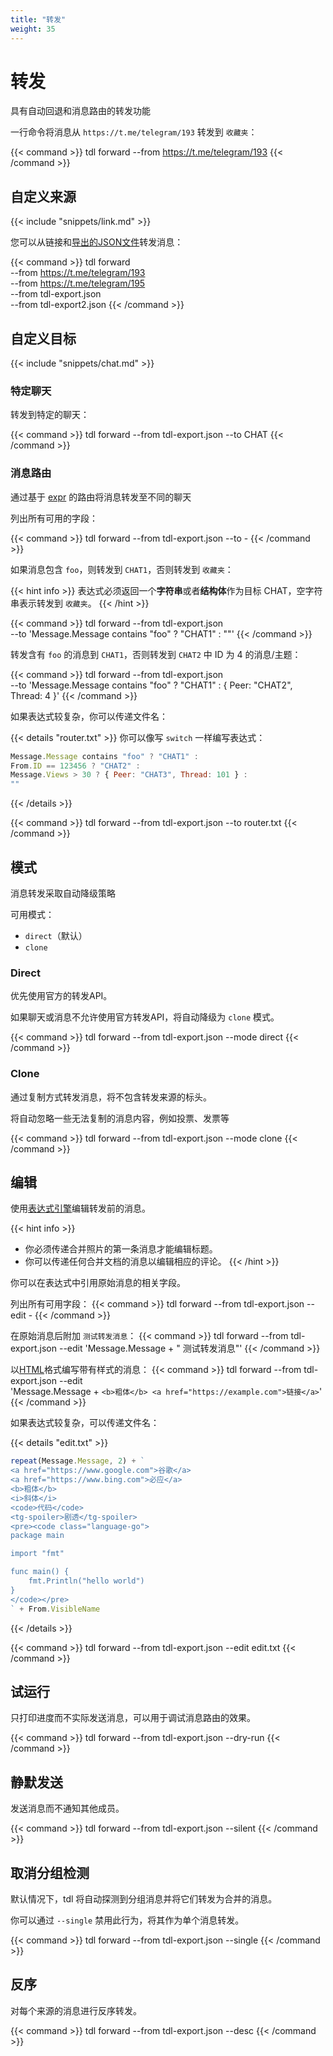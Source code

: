 ```yaml
---
title: "转发"
weight: 35
---
```


# 转发

具有自动回退和消息路由的转发功能

一行命令将消息从 `https://t.me/telegram/193` 转发到 `收藏夹`：

{{< command >}}
tdl forward --from https://t.me/telegram/193
{{< /command >}}

## 自定义来源

{{< include "snippets/link.md" >}}

您可以从链接和[导出的JSON文件](/zh/guide/download/#从-json-下载)转发消息：

{{< command >}}
tdl forward \
--from https://t.me/telegram/193 \
--from https://t.me/telegram/195 \
--from tdl-export.json \
--from tdl-export2.json
{{< /command >}}

## 自定义目标

{{< include "snippets/chat.md" >}}

### 特定聊天

转发到特定的聊天：

{{< command >}}
tdl forward --from tdl-export.json --to CHAT
{{< /command >}}

### 消息路由

通过基于 [expr](/zh/reference/expr) 的路由将消息转发至不同的聊天

列出所有可用的字段：

{{< command >}}
tdl forward --from tdl-export.json --to -
{{< /command >}}

如果消息包含 `foo`，则转发到 `CHAT1`，否则转发到 `收藏夹`：

{{< hint info >}}
表达式必须返回一个**字符串**或者**结构体**作为目标 CHAT，空字符串表示转发到 `收藏夹`。
{{< /hint >}}

{{< command >}}
tdl forward --from tdl-export.json \
--to 'Message.Message contains "foo" ? "CHAT1" : ""'
{{< /command >}}

转发含有 `foo` 的消息到 `CHAT1`，否则转发到 `CHAT2` 中 ID 为 4 的消息/主题：

{{< command >}}
tdl forward --from tdl-export.json \
--to 'Message.Message contains "foo" ? "CHAT1" : { Peer: "CHAT2", Thread: 4 }'
{{< /command >}}

如果表达式较复杂，你可以传递文件名：

{{< details "router.txt" >}}
你可以像写 `switch` 一样编写表达式：

```javascript
Message.Message contains "foo" ? "CHAT1" :
From.ID == 123456 ? "CHAT2" :
Message.Views > 30 ? { Peer: "CHAT3", Thread: 101 } :
""
```

{{< /details >}}

{{< command >}}
tdl forward --from tdl-export.json --to router.txt
{{< /command >}}

## 模式

消息转发采取自动降级策略

可用模式：
- `direct`（默认）
- `clone`

### Direct

优先使用官方的转发API。

如果聊天或消息不允许使用官方转发API，将自动降级为 `clone` 模式。

{{< command >}}
tdl forward --from tdl-export.json --mode direct
{{< /command >}}

### Clone

通过复制方式转发消息，将不包含转发来源的标头。

将自动忽略一些无法复制的消息内容，例如投票、发票等

{{< command >}}
tdl forward --from tdl-export.json --mode clone
{{< /command >}}

## 编辑

使用[表达式引擎](/reference/expr)编辑转发前的消息。

{{< hint info >}}
- 你必须传递合并照片的第一条消息才能编辑标题。
- 你可以传递任何合并文档的消息以编辑相应的评论。
{{< /hint >}}

你可以在表达式中引用原始消息的相关字段。

列出所有可用字段：
{{< command >}}
tdl forward --from tdl-export.json --edit -
{{< /command >}}

在原始消息后附加 `测试转发消息`：
{{< command >}}
tdl forward --from tdl-export.json --edit 'Message.Message + " 测试转发消息"'
{{< /command >}}

以[HTML](https://core.telegram.org/bots/api#html-style)格式编写带有样式的消息：
{{< command >}}
tdl forward --from tdl-export.json --edit \
'Message.Message + `<b>粗体</b> <a href="https://example.com">链接</a>`'
{{< /command >}}

如果表达式较复杂，可以传递文件名：

{{< details "edit.txt" >}}
```javascript
repeat(Message.Message, 2) + `
<a href="https://www.google.com">谷歌</a>
<a href="https://www.bing.com">必应</a>
<b>粗体</b>
<i>斜体</i>
<code>代码</code>
<tg-spoiler>剧透</tg-spoiler>
<pre><code class="language-go">
package main

import "fmt"

func main() {
    fmt.Println("hello world")
}
</code></pre>
` + From.VisibleName
```
{{< /details >}}

{{< command >}}
tdl forward --from tdl-export.json --edit edit.txt
{{< /command >}}

## 试运行

只打印进度而不实际发送消息，可以用于调试消息路由的效果。

{{< command >}}
tdl forward --from tdl-export.json --dry-run
{{< /command >}}

## 静默发送

发送消息而不通知其他成员。

{{< command >}}
tdl forward --from tdl-export.json --silent
{{< /command >}}

## 取消分组检测

默认情况下，tdl 将自动探测到分组消息并将它们转发为合并的消息。

你可以通过 `--single` 禁用此行为，将其作为单个消息转发。

{{< command >}}
tdl forward --from tdl-export.json --single
{{< /command >}}

## 反序

对每个来源的消息进行反序转发。

{{< command >}}
tdl forward --from tdl-export.json --desc
{{< /command >}}
